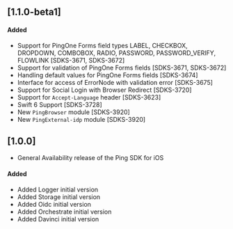 ## [1.1.0-beta1]

#### Added
- Support for PingOne Forms field types LABEL, CHECKBOX, DROPDOWN, COMBOBOX, RADIO, PASSWORD, PASSWORD_VERIFY, FLOWLINK [SDKS-3671, SDKS-3672]
- Support for validation of PingOne Forms fields [SDKS-3671, SDKS-3672]
- Handling default values for PingOne Forms fields [SDKS-3674]
- Interface for access of ErrorNode with validation error [SDKS-3675]
- Support for Social Login with Browser Redirect [SDKS-3720]
- Support for `Accept-Language` header [SDKS-3623]
- Swift 6 Support [SDKS-3728]
- New `PingBrowser` module [SDKS-3920]
- New `PingExternal-idp` module [SDKS-3920]

## [1.0.0]
- General Availability release of the Ping SDK for iOS

#### Added
- Added Logger initial version
- Added Storage initial version
- Added Oidc initial version
- Added Orchestrate initial version
- Added Davinci initial version
